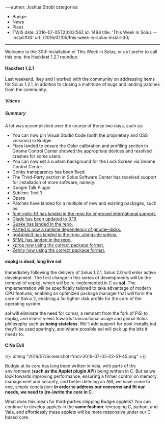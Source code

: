---author: Joshua Strobl
categories:
- Budgie
- News
- Plans
- TWIS
date: 2016-07-05T23:03:56Z
id: 1498
title: 'This Week in Solus -- Install#30'
url: /2016/07/05/this-week-in-solus-install-30/
---
Welcome to the 30th installation of This Week in Solus, or as I prefer to call this one, the Hackfest 1.2.1 roundup. 

#### Hackfest 1.2.1

Last weekend, Ikey and I worked with the community on addressing items for Solus 1.2.1, in addition to closing a multitude of bugs and landing patches from the community.

##### Videos

##### Summary

A lot was accomplished over the course of those two days, such as:
-  You can now pin Visual Studio Code (both the proprietary and OSS versions) in Budgie.
-  Fixes landed to ensure the Color calibration and profiling section in Gnome Control Center showed the appropriate devices and resolved crashes for some users.
-  You can now set a custom background for the Lock Screen via Gnome Control Center.
-  Conky transparency has been fixed.
-  The Third-Party section in Solus Software Center has received support for installation of more software, namely: 
 - Google Talk Plugin
 - Sublime Text 3
 - Opera
-  Patches have landed for a multiple of new and existing packages, such as: 
 - <a href="https://bugs.solus-project.com/show_bug.cgi?id=711">font-indic-ttf has landed in the repo for improved international support.</a>
 - <a href="https://bugs.solus-project.com/show_bug.cgi?id=879">Glade has been updated to 3.19.</a>
 - <a href="https://bugs.solus-project.com/show_bug.cgi?id=961">Guake has landed in the repo.</a>
 - <a href="https://bugs.solus-project.com/show_bug.cgi?id=910">Parted is now a runtime dependency of gnome-disks.</a>
 - <a href="https://bugs.solus-project.com/show_bug.cgi?id=721">pgAdmin3 has landed in the repo, alongside sphinx.</a>
 - <a href="https://bugs.solus-project.com/show_bug.cgi?id=1001">SFML has landed in the repo.</a>
 - <a href="https://bugs.solus-project.com/show_bug.cgi?id=883">xprop now using the correct package format.</a>
 - <a href="https://bugs.solus-project.com/show_bug.cgi?id=868">Zenity now using the correct package format.</a>

#### eopkg is dead, long live sol

Immediately following the delivery of Solus 1.2.1, Solus 2.0 will enter active development. The first change in this series of developments will be the removal of eopkg, which will be re-implemented in C as 
<a href="https://github.com/solus-project/sol">**sol**</a>. The implementation will be specifically tailored to take advantage of modern CPU features, enabling an optimized package manager that will form the core of Solus 2, enabling a far lighter disk 
profile for the core of the operating system.

sol will eliminate the need for comar, a remnant from the fork of PiSi to eopkg, and inherit views towards transactional usage and global Solus philosophy such as **being stateless**. We'll add support for post-installs but they'll be used sparingly, and 
where possible sol will pick up the bits it needs to.

#### C No Evil

{{< altimg "2016/07/Screenshot-from-2016-07-05-23-51-45.png" >}}

Budgie at its core has long been written in Vala, with parts of the environment (**such as the Applet plugin API**) being written in C. But as we look towards improving performance, ensuring a firmer control on memory management and security, 
and better defining an ABI, we have come to one, simple conclusion: **In order to address our concerns and fit our needs, we need to (re-)write the core in C**.

What does this mean for third-parties shipping Budgie applets? You can continue to develop applets in the **same fashion**: leveraging C, python, and Vala, and effortlessly these applets will be more responsive under our C-based core.